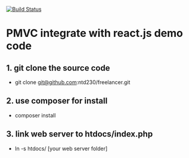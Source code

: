 [![Build Status](https://travis-ci.org/pmvc/react-pmvc.svg?branch=master)](https://travis-ci.org/pmvc/react-pmvc)

PMVC integrate with react.js demo code 
===============

## 1. git clone the source code
   * git clone git@github.com:ntd230/freelancer.git

## 2. use composer for install
   * composer install

## 3. link web server to htdocs/index.php
   * ln -s htdocs/ [your web server folder]

